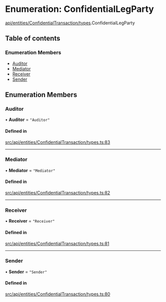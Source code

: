 # Enumeration: ConfidentialLegParty

[api/entities/ConfidentialTransaction/types](../wiki/api.entities.ConfidentialTransaction.types).ConfidentialLegParty

## Table of contents

### Enumeration Members

- [Auditor](../wiki/api.entities.ConfidentialTransaction.types.ConfidentialLegParty#auditor)
- [Mediator](../wiki/api.entities.ConfidentialTransaction.types.ConfidentialLegParty#mediator)
- [Receiver](../wiki/api.entities.ConfidentialTransaction.types.ConfidentialLegParty#receiver)
- [Sender](../wiki/api.entities.ConfidentialTransaction.types.ConfidentialLegParty#sender)

## Enumeration Members

### Auditor

• **Auditor** = ``"Auditor"``

#### Defined in

[src/api/entities/ConfidentialTransaction/types.ts:83](https://github.com/PolymeshAssociation/polymesh-private-sdk/blob/297c67ce/src/api/entities/ConfidentialTransaction/types.ts#L83)

___

### Mediator

• **Mediator** = ``"Mediator"``

#### Defined in

[src/api/entities/ConfidentialTransaction/types.ts:82](https://github.com/PolymeshAssociation/polymesh-private-sdk/blob/297c67ce/src/api/entities/ConfidentialTransaction/types.ts#L82)

___

### Receiver

• **Receiver** = ``"Receiver"``

#### Defined in

[src/api/entities/ConfidentialTransaction/types.ts:81](https://github.com/PolymeshAssociation/polymesh-private-sdk/blob/297c67ce/src/api/entities/ConfidentialTransaction/types.ts#L81)

___

### Sender

• **Sender** = ``"Sender"``

#### Defined in

[src/api/entities/ConfidentialTransaction/types.ts:80](https://github.com/PolymeshAssociation/polymesh-private-sdk/blob/297c67ce/src/api/entities/ConfidentialTransaction/types.ts#L80)
